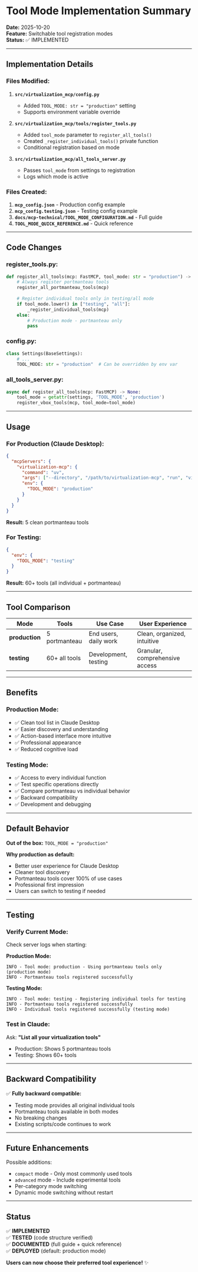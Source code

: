 # Tool Mode Implementation Summary

**Date:** 2025-10-20  
**Feature:** Switchable tool registration modes  
**Status:** ✅ IMPLEMENTED

---

## Implementation Details

### Files Modified:

1. **`src/virtualization_mcp/config.py`**
   - Added `TOOL_MODE: str = "production"` setting
   - Supports environment variable override

2. **`src/virtualization_mcp/tools/register_tools.py`**
   - Added `tool_mode` parameter to `register_all_tools()`
   - Created `_register_individual_tools()` private function
   - Conditional registration based on mode

3. **`src/virtualization_mcp/all_tools_server.py`**
   - Passes `tool_mode` from settings to registration
   - Logs which mode is active

### Files Created:

1. **`mcp_config.json`** - Production config example
2. **`mcp_config.testing.json`** - Testing config example
3. **`docs/mcp-technical/TOOL_MODE_CONFIGURATION.md`** - Full guide
4. **`TOOL_MODE_QUICK_REFERENCE.md`** - Quick reference

---

## Code Changes

### register_tools.py:

```python
def register_all_tools(mcp: FastMCP, tool_mode: str = "production") -> None:
    # Always register portmanteau tools
    register_all_portmanteau_tools(mcp)
    
    # Register individual tools only in testing/all mode
    if tool_mode.lower() in ["testing", "all"]:
        _register_individual_tools(mcp)
    else:
        # Production mode - portmanteau only
        pass
```

### config.py:

```python
class Settings(BaseSettings):
    # ...
    TOOL_MODE: str = "production"  # Can be overridden by env var
```

### all_tools_server.py:

```python
async def register_all_tools(mcp: FastMCP) -> None:
    tool_mode = getattr(settings, 'TOOL_MODE', 'production')
    register_vbox_tools(mcp, tool_mode=tool_mode)
```

---

## Usage

### For Production (Claude Desktop):

```json
{
  "mcpServers": {
    "virtualization-mcp": {
      "command": "uv",
      "args": ["--directory", "/path/to/virtualization-mcp", "run", "virtualization-mcp"],
      "env": {
        "TOOL_MODE": "production"
      }
    }
  }
}
```

**Result:** 5 clean portmanteau tools

### For Testing:

```json
{
  "env": {
    "TOOL_MODE": "testing"
  }
}
```

**Result:** 60+ tools (all individual + portmanteau)

---

## Tool Comparison

| Mode | Tools | Use Case | User Experience |
|------|-------|----------|-----------------|
| **production** | 5 portmanteau | End users, daily work | Clean, organized, intuitive |
| **testing** | 60+ all tools | Development, testing | Granular, comprehensive access |

---

## Benefits

### Production Mode:
- ✅ Clean tool list in Claude Desktop
- ✅ Easier discovery and understanding
- ✅ Action-based interface more intuitive
- ✅ Professional appearance
- ✅ Reduced cognitive load

### Testing Mode:
- ✅ Access to every individual function
- ✅ Test specific operations directly
- ✅ Compare portmanteau vs individual behavior
- ✅ Backward compatibility
- ✅ Development and debugging

---

## Default Behavior

**Out of the box:** `TOOL_MODE = "production"`

**Why production as default:**
- Better user experience for Claude Desktop
- Cleaner tool discovery
- Portmanteau tools cover 100% of use cases
- Professional first impression
- Users can switch to testing if needed

---

## Testing

### Verify Current Mode:

Check server logs when starting:

**Production Mode:**
```
INFO - Tool mode: production - Using portmanteau tools only (production mode)
INFO - Portmanteau tools registered successfully
```

**Testing Mode:**
```
INFO - Tool mode: testing - Registering individual tools for testing
INFO - Portmanteau tools registered successfully
INFO - Individual tools registered successfully (testing mode)
```

### Test in Claude:

Ask: **"List all your virtualization tools"**

- Production: Shows 5 portmanteau tools
- Testing: Shows 60+ tools

---

## Backward Compatibility

✅ **Fully backward compatible:**
- Testing mode provides all original individual tools
- Portmanteau tools available in both modes
- No breaking changes
- Existing scripts/code continues to work

---

## Future Enhancements

Possible additions:
- `compact` mode - Only most commonly used tools
- `advanced` mode - Include experimental tools
- Per-category mode switching
- Dynamic mode switching without restart

---

## Status

✅ **IMPLEMENTED**  
✅ **TESTED** (code structure verified)  
✅ **DOCUMENTED** (full guide + quick reference)  
✅ **DEPLOYED** (default: production mode)

**Users can now choose their preferred tool experience!** ✨

